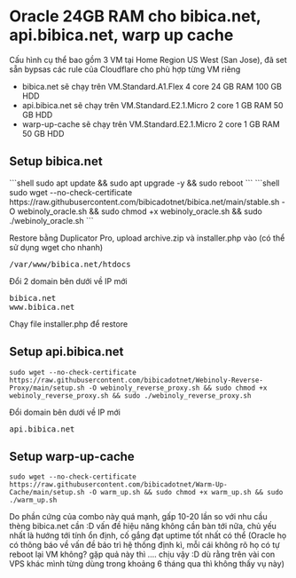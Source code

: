 # Oracle 24GB RAM cho bibica.net, api.bibica.net, warp up cache
Cấu hình cụ thể bao gồm 3 VM tại Home Region US West (San Jose), đã set sẵn bypsas các rule của Cloudflare cho phù hợp từng VM riêng
<ul>
 	<li>bibica.net sẽ chạy trên VM.Standard.A1.Flex 4 core 24 GB RAM 100 GB HDD</li>
 	<li>api.bibica.net sẽ chạy trên VM.Standard.E2.1.Micro 2 core 1 GB RAM 50 GB HDD</li>
 	<li>warp-up-cache sẽ chạy trên VM.Standard.E2.1.Micro 2 core 1 GB RAM 50 GB HDD</li>
</ul>
<h2>Setup bibica.net</h2>
```shell
sudo apt update && sudo apt upgrade -y && sudo reboot
```
```shell
sudo wget --no-check-certificate https://raw.githubusercontent.com/bibicadotnet/bibica.net/main/stable.sh -O webinoly_oracle.sh && sudo chmod +x webinoly_oracle.sh && sudo ./webinoly_oracle.sh
```

<p dir="auto" tabindex="-1">Restore bằng Duplicator Pro, upload archive.zip và installer.php vào (có thể sử dụng wget cho nhanh)</p>

<pre class="EnlighterJSRAW" data-enlighter-language="generic">/var/www/bibica.net/htdocs</pre>
<p dir="auto" tabindex="-1">Đổi 2 domain bên dưới về IP mới</p>

<pre class="EnlighterJSRAW" data-enlighter-language="generic">bibica.net
www.bibica.net</pre>
Chạy file installer.php để restore
<h2>Setup api.bibica.net</h2>

```shell
sudo wget --no-check-certificate https://raw.githubusercontent.com/bibicadotnet/Webinoly-Reverse-Proxy/main/setup.sh -O webinoly_reverse_proxy.sh && sudo chmod +x webinoly_reverse_proxy.sh && sudo ./webinoly_reverse_proxy.sh
```

Đổi domain bên dưới về IP mới
<pre class="EnlighterJSRAW" data-enlighter-language="generic">api.bibica.net</pre>
<h2>Setup warp-up-cache</h2>

```shell
sudo wget --no-check-certificate https://raw.githubusercontent.com/bibicadotnet/Warm-Up-Cache/main/setup.sh -O warm_up.sh && sudo chmod +x warm_up.sh && sudo ./warm_up.sh
```

Do phần cứng của combo này quá mạnh, gấp 10-20 lần so với nhu cầu thèng bibica.net cần :D vấn đề hiệu năng không cần bàn tới nữa, chủ yếu nhất là hướng tới tính ổn định, cố gắng đạt uptime tốt nhất có thể (Oracle họ có thông báo về vấn đề bảo trì hệ thống định kì, mỗi cái không rõ họ có tự reboot lại VM không? gặp quả này thì .... chịu vậy :D dù rằng trên vài con VPS khác mình từng dùng trong khoảng 6 tháng qua thì không thấy vụ này)
